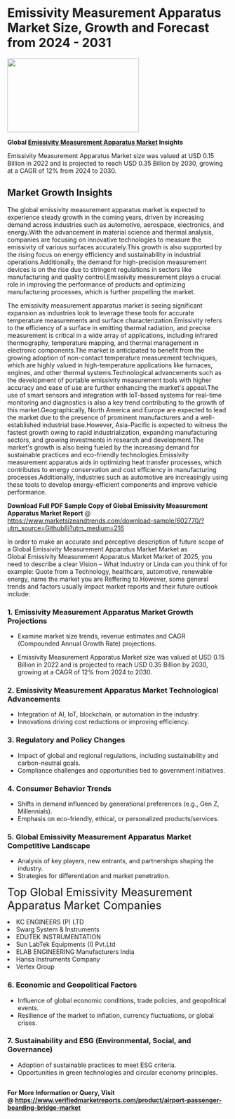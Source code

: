 <H1>Emissivity Measurement Apparatus Market Size, Growth and Forecast from 2024 - 2031</H1><img class="aligncenter size-medium wp-image-584254" src="https://thirdeyenews.in/wp-content/uploads/2024/09/Global-Market-Research-300x168.jpeg" alt="" width="300" height="168" /><p><strong>Global&nbsp;<a href="https://www.marketsizeandtrends.com/download-sample/602770/?utm_source=Github8j?utm_medium=216">Emissivity Measurement Apparatus Market</a> Insights</strong></p><p>Emissivity Measurement Apparatus Market size was valued at USD 0.15 Billion in 2022 and is projected to reach USD 0.35 Billion by 2030, growing at a CAGR of 12% from 2024 to 2030.</p><p><h2>Market Growth Insights</h2> <p>The global emissivity measurement apparatus market is expected to experience steady growth in the coming years, driven by increasing demand across industries such as automotive, aerospace, electronics, and energy.With the advancement in material science and thermal analysis, companies are focusing on innovative technologies to measure the emissivity of various surfaces accurately.This growth is also supported by the rising focus on energy efficiency and sustainability in industrial operations.Additionally, the demand for high-precision measurement devices is on the rise due to stringent regulations in sectors like manufacturing and quality control.Emissivity measurement plays a crucial role in improving the performance of products and optimizing manufacturing processes, which is further propelling the market.</p> <p>The emissivity measurement apparatus market is seeing significant expansion as industries look to leverage these tools for accurate temperature measurements and surface characterization.Emissivity refers to the efficiency of a surface in emitting thermal radiation, and precise measurement is critical in a wide array of applications, including infrared thermography, temperature mapping, and thermal management in electronic components.The market is anticipated to benefit from the growing adoption of non-contact temperature measurement techniques, which are highly valued in high-temperature applications like furnaces, engines, and other thermal systems.Technological advancements such as the development of portable emissivity measurement tools with higher accuracy and ease of use are further enhancing the market's appeal.The use of smart sensors and integration with IoT-based systems for real-time monitoring and diagnostics is also a key trend contributing to the growth of this market.Geographically, North America and Europe are expected to lead the market due to the presence of prominent manufacturers and a well-established industrial base.However, Asia-Pacific is expected to witness the fastest growth owing to rapid industrialization, expanding manufacturing sectors, and growing investments in research and development.The market's growth is also being fueled by the increasing demand for sustainable practices and eco-friendly technologies.Emissivity measurement apparatus aids in optimizing heat transfer processes, which contributes to energy conservation and cost efficiency in manufacturing processes.Additionally, industries such as automotive are increasingly using these tools to develop energy-efficient components and improve vehicle performance.</p><p><span class=""><strong>Download Full PDF Sample Copy of Global Emissivity Measurement Apparatus Market Report</strong> @ <a href="https://www.marketsizeandtrends.com/download-sample/602770/?utm_source=Github8j?utm_medium=216" target="_blank">https://www.marketsizeandtrends.com/download-sample/602770/?utm_source=Github8j?utm_medium=216</a></span></p><p>In order to make an accurate and perceptive description of future scope of a Global&nbsp;Emissivity Measurement Apparatus Market Market as Global&nbsp;Emissivity Measurement Apparatus Market Market of 2025, you need to describe a clear Vision &ndash; What Industry or Linda can you think of for example: Quote from a Technology, healthcare, automotive, renewable energy, name the market you are Reffering to.However, some general trends and factors usually impact market reports and their future outlook include:</p><h3>1.&nbsp;<strong>Emissivity Measurement Apparatus Market Growth Projections</strong></h3><ul><li>Examine market size trends, revenue estimates and CAGR (Compounded Annual Growth Rate) projections.</li><li><p>Emissivity Measurement Apparatus Market size was valued at USD 0.15 Billion in 2022 and is projected to reach USD 0.35 Billion by 2030, growing at a CAGR of 12% from 2024 to 2030.</p></li></ul><h3>2.&nbsp;<strong>Emissivity Measurement Apparatus Market Technological Advancements</strong></h3><ul><li>Integration of AI, IoT, blockchain, or automation in the industry.</li><li>Innovations driving cost reductions or improving efficiency.</li></ul><h3>3.&nbsp;<strong>Regulatory and Policy Changes</strong></h3><ul><li>Impact of global and regional regulations, including sustainability and carbon-neutral goals.</li><li>Compliance challenges and opportunities tied to government initiatives.</li></ul><h3>4.&nbsp;<strong>Consumer Behavior Trends</strong></h3><ul><li>Shifts in demand influenced by generational preferences (e.g., Gen Z, Millennials).</li><li>Emphasis on eco-friendly, ethical, or personalized products/services.</li></ul><h3>5.&nbsp;<strong>Global Emissivity Measurement Apparatus Market Competitive Landscape</strong></h3><ul><li>Analysis of key players, new entrants, and partnerships shaping the industry.</li><li>Strategies for differentiation and market penetration.</li></ul><p data-pm-slice="1 1 []"><span style="color: inherit; font-family: inherit; font-size: 25px;">Top Global Emissivity Measurement Apparatus Market Companies</span></p><div class="" data-test-id=""><p><li>KC ENGINEERS (P) LTD</li><li> Swarg System & Instruments</li><li> EDUTEK INSTRUMENTATION</li><li> Sun LabTek Equipments (I) Pvt.Ltd</li><li> ELAB ENGINEERING Manufacturers India</li><li> Hansa Instruments Company</li><li> Vertex Group</li></p></div><h3>6.&nbsp;<strong>Economic and Geopolitical Factors</strong></h3><ul><li>Influence of global economic conditions, trade policies, and geopolitical events.</li><li>Resilience of the market to inflation, currency fluctuations, or global crises.</li></ul><h3>7.&nbsp;<strong>Sustainability and ESG (Environmental, Social, and Governance)</strong></h3><ul><li>Adoption of sustainable practices to meet ESG criteria.</li><li>Opportunities in green technologies and circular economy principles.</li></ul><h2><strong style="font-size: 14px;">For More Information or Query, Visit @&nbsp;</strong><a style="background-color: #ffffff; font-size: 14px;" href="https://www.marketsizeandtrends.com/report/emissivity-measurement-apparatus-market/" target="_blank">https://www.verifiedmarketreports.com/product/airport-passenger-boarding-bridge-market</a></h2>